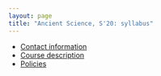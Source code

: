 ```yaml
---
layout: page
title: "Ancient Science, S'20: syllabus"
---
```


- [Contact information](./contact)
- [Course description](./description)
- [Policies](./policies)
